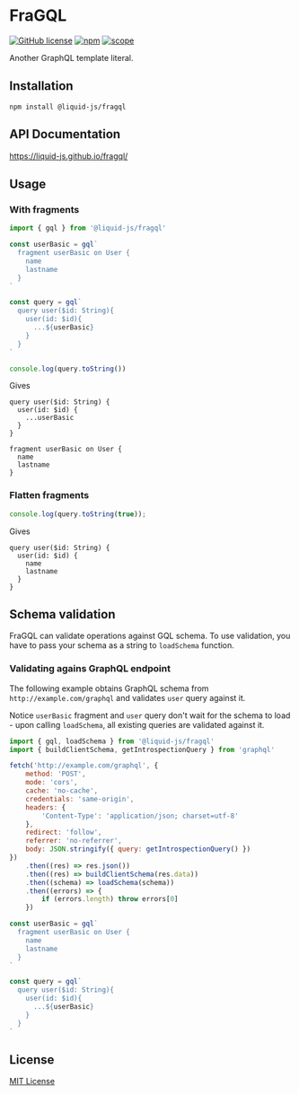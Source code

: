 # FraGQL

[![GitHub license](https://img.shields.io/github/license/Liquid-JS/fragql.svg)](https://github.com/Liquid-JS/fragql/blob/master/LICENSE)
[![npm](https://img.shields.io/npm/dm/@liquid-js/fragql.svg)](https://www.npmjs.com/package/@liquid-js/fragql)
[![scope](https://img.shields.io/npm/v/@liquid-js/fragql.svg)](https://www.npmjs.com/package/@liquid-js/fragql)

Another GraphQL template literal.

## Installation

    npm install @liquid-js/fragql

## API Documentation

<https://liquid-js.github.io/fragql/>

## Usage

### With fragments

```js
import { gql } from '@liquid-js/fragql'

const userBasic = gql`
  fragment userBasic on User {
    name
    lastname
  }
`

const query = gql`
  query user($id: String){
    user(id: $id){
      ...${userBasic}
    }
  }
`

console.log(query.toString())
```

Gives

```gql
query user($id: String) {
  user(id: $id) {
    ...userBasic
  }
}

fragment userBasic on User {
  name
  lastname
}
```

### Flatten fragments

```js
console.log(query.toString(true));
```

Gives

```gql
query user($id: String) {
  user(id: $id) {
    name
    lastname
  }
}
```

## Schema validation

FraGQL can validate operations against GQL schema. To use validation, you have to pass your schema as a string to `loadSchema` function.

### Validating agains GraphQL endpoint

The following example obtains GraphQL schema from `http://example.com/graphql` and validates `user` query against it.

Notice `userBasic` fragment and `user` query don't wait for the schema to load - upon calling `loadSchema`, all existing queries are validated against it.

```js
import { gql, loadSchema } from '@liquid-js/fragql'
import { buildClientSchema, getIntrospectionQuery } from 'graphql'

fetch('http://example.com/graphql', {
    method: 'POST',
    mode: 'cors',
    cache: 'no-cache',
    credentials: 'same-origin',
    headers: {
        'Content-Type': 'application/json; charset=utf-8'
    },
    redirect: 'follow',
    referrer: 'no-referrer',
    body: JSON.stringify({ query: getIntrospectionQuery() })
})
    .then((res) => res.json())
    .then((res) => buildClientSchema(res.data))
    .then((schema) => loadSchema(schema))
    .then((errors) => {
        if (errors.length) throw errors[0]
    })

const userBasic = gql`
  fragment userBasic on User {
    name
    lastname
  }
`

const query = gql`
  query user($id: String){
    user(id: $id){
      ...${userBasic}
    }
  }
`
```

## License

[MIT License](https://github.com/Liquid-JS/fragql/blob/master/LICENSE)
